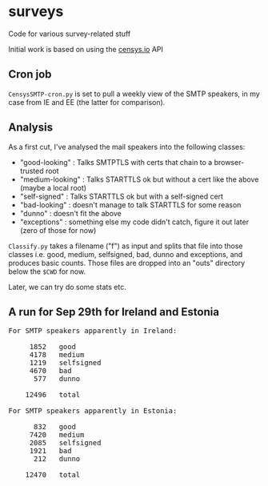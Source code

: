# surveys

Code for various survey-related stuff

Initial work is based on using the [censys.io](https://censys.io/) API

## Cron job

```CensysSMTP-cron.py``` is set to pull a weekly view of the SMTP speakers,
in my case from IE and EE (the latter for comparison).

## Analysis

As a first cut, I've analysed the mail speakers into the following classes:

- "good-looking" : Talks SMTPTLS with certs that chain to a browser-trusted root 
- "medium-looking" : Talks STARTTLS ok but without a cert like the above (maybe a local root)
- "self-signed" : Talks STARTTLS ok but with a self-signed cert 
- "bad-looking" : doesn't manage to talk STARTTLS for some reason
- "dunno" : doesn't fit the above
- "exceptions" : something else my code didn't catch, figure it out later (zero of those for now)

```Classify.py``` takes a filename ("f") as input and splits that file into
those classes i.e. good, medium, selfsigned, bad, dunno and exceptions, and 
produces basic counts. Those files are dropped into an "outs" 
directory below the ```$CWD``` for now.

Later, we can try do some stats etc.

## A run for Sep 29th for Ireland and Estonia

<pre>
For SMTP speakers apparently in Ireland:

     1852   good
     4178   medium
     1219   selfsigned
     4670   bad
      577   dunno

    12496   total

For SMTP speakers apparently in Estonia:

      832   good
     7420   medium
     2085   selfsigned
     1921   bad
      212   dunno

    12470   total
</pre>

